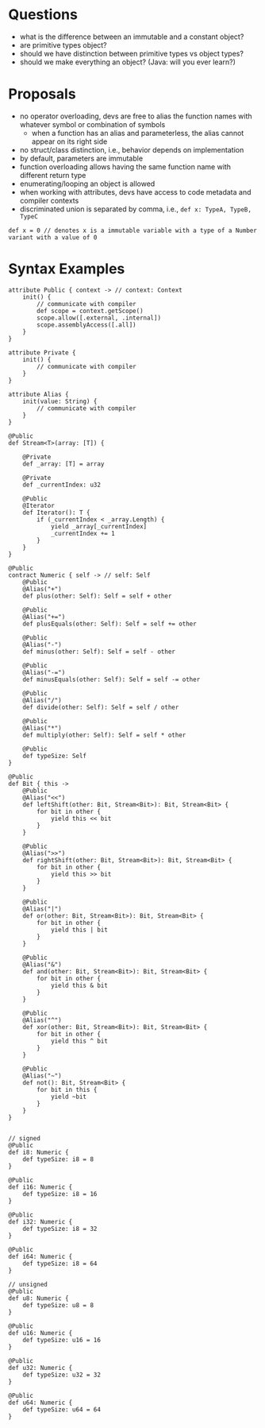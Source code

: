 
# Questions
- what is the difference between an immutable and a constant object?
- are primitive types object?
- should we have distinction between primitive types vs object types?
- should we make everything an object? (Java: will you ever learn?)

# Proposals
- no operator overloading, devs are free to alias the function names with whatever symbol or combination of symbols
    - when a function has an alias and parameterless, the alias cannot appear on its right side
- no struct/class distinction, i.e., behavior depends on implementation
- by default, parameters are immutable
- function overloading allows having the same function name with different return type
- enumerating/looping an object is allowed
- when working with attributes, devs have access to code metadata and compiler contexts
- discriminated union is separated by comma, i.e., `def x: TypeA, TypeB, TypeC`


```
def x = 0 // denotes x is a immutable variable with a type of a Number variant with a value of 0
```
        
# Syntax Examples

```
attribute Public { context -> // context: Context
    init() {
        // communicate with compiler
        def scope = context.getScope()
        scope.allow([.external, .internal])
        scope.assemblyAccess([.all])
    }
}
        
attribute Private {
    init() {
        // communicate with compiler
    }
}
        
attribute Alias {
    init(value: String) {
        // communicate with compiler
    }
}

@Public
def Stream<T>(array: [T]) {

    @Private
    def _array: [T] = array

    @Private
    def _currentIndex: u32

    @Public
    @Iterator
    def Iterator(): T {
        if (_currentIndex < _array.Length) {
            yield _array[_currentIndex]
            _currentIndex += 1
        }
    }
}
        
@Public
contract Numeric { self -> // self: Self
    @Public
    @Alias("+")
    def plus(other: Self): Self = self + other

    @Public
    @Alias("+=")
    def plusEquals(other: Self): Self = self += other
            
    @Public
    @Alias("-")
    def minus(other: Self): Self = self - other

    @Public
    @Alias("-=")
    def minusEquals(other: Self): Self = self -= other

    @Public
    @Alias("/")
    def divide(other: Self): Self = self / other
            
    @Public
    @Alias("*")
    def multiply(other: Self): Self = self * other

    @Public
    def typeSize: Self
}

@Public
def Bit { this ->
    @Public
    @Alias("<<")
    def leftShift(other: Bit, Stream<Bit>): Bit, Stream<Bit> {
        for bit in other {
            yield this << bit
        }
    }
        
    @Public
    @Alias(">>")
    def rightShift(other: Bit, Stream<Bit>): Bit, Stream<Bit> {
        for bit in other {
            yield this >> bit
        }
    }
        
    @Public
    @Alias("|")
    def or(other: Bit, Stream<Bit>): Bit, Stream<Bit> {
        for bit in other {
            yield this | bit
        }
    }
        
    @Public
    @Alias("&")
    def and(other: Bit, Stream<Bit>): Bit, Stream<Bit> {
        for bit in other {
            yield this & bit
        }
    }
        
    @Public
    @Alias("^")
    def xor(other: Bit, Stream<Bit>): Bit, Stream<Bit> {
        for bit in other {
            yield this ^ bit
        }
    }
        
    @Public
    @Alias("~")
    def not(): Bit, Stream<Bit> {
        for bit in this {
            yield ~bit
        }
    }
}


// signed
@Public
def i8: Numeric {
    def typeSize: i8 = 8
}

@Public
def i16: Numeric {
    def typeSize: i8 = 16
}

@Public
def i32: Numeric {
    def typeSize: i8 = 32
}
        
@Public
def i64: Numeric {
    def typeSize: i8 = 64
}

// unsigned
@Public
def u8: Numeric {
    def typeSize: u8 = 8
}
        
@Public
def u16: Numeric {
    def typeSize: u16 = 16
}
        
@Public
def u32: Numeric {
    def typeSize: u32 = 32
}
        
@Public
def u64: Numeric {
    def typeSize: u64 = 64
}
```